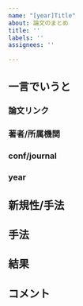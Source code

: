 ```yaml
---
name: "[year]Title"
about: 論文のまとめ
title: ''
labels: ''
assignees: ''

---
```


## 一言でいうと

### 論文リンク

### 著者/所属機関

### conf/journal

### year


## 新規性/手法
## 手法
## 結果
## コメント
